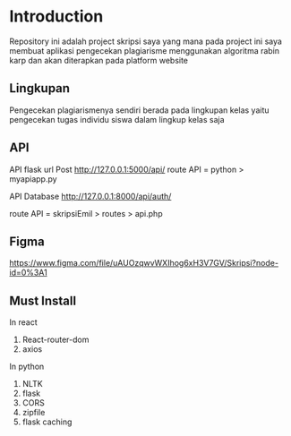 # Introduction
Repository ini adalah project skripsi saya yang mana pada project ini saya membuat aplikasi pengecekan plagiarisme menggunakan algoritma rabin karp dan akan diterapkan pada platform website

## Lingkupan
Pengecekan plagiarismenya sendiri berada pada lingkupan kelas yaitu pengecekan tugas individu siswa dalam lingkup kelas saja

## API
API flask url Post
<http://127.0.0.1:5000/api/>
route API = python > myapiapp.py

API Database
<http://127.0.0.1:8000/api/auth/>

route API = skripsiEmil > routes > api.php

## Figma
<https://www.figma.com/file/uAUOzqwvWXIhog6xH3V7GV/Skripsi?node-id=0%3A1>

## Must Install

In react
1. React-router-dom
2. axios

In python
1. NLTK
2. flask
3. CORS
4. zipfile
5. flask caching